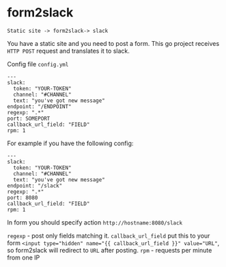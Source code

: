 # form2slack
`Static site -> form2slack-> slack`

You have a static site and you need to post a form.
This go project receives `HTTP POST` request and translates it to slack.

Config file `config.yml`

```
---
slack:
  token: "YOUR-TOKEN"
  channel: "#CHANNEL"
  text: "you've got new message"
endpoint: "/ENDPOINT"
regexp: ".*"
port: SOMEPORT
callback_url_field: "FIELD"
rpm: 1
```

For example if you have the following config:
```
---
slack:
  token: "YOUR-TOKEN"
  channel: "#CHANNEL"
  text: "you've got new message"
endpoint: "/slack"
regexp: ".*"
port: 8080
callback_url_field: "FIELD"
rpm: 1
```

In form you should specify action `http://hostname:8080/slack`

`regexp` - post only fields matching it.
`callback_url_field` put this to your form `<input type="hidden" name="{{ callback_url_field }}" value="URL"`, so form2slack will redirect to `URL` after posting.
`rpm` - requests per minute from one IP
